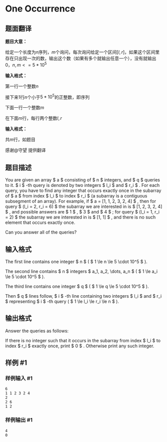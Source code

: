 # One Occurrence

## 题面翻译

**题目大意：**

给定一个长度为$n$序列，$m$个询问，每次询问给定一个区间$[l,r]$，如果这个区间里存在只出现一次的数，输出这个数（如果有多个就输出任意一个），没有就输出0，$n,m<=5*10^5$

**输入格式：**

第一行一个整数$n$

接下来1行$n$个小于$5*10^5$的正整数，即序列

下面一行一个整数$m$

在下面$m$行，每行两个整数$l,r$

**输入格式：**

共$m$行，如题目

感谢@守望 提供翻译

## 题目描述

You are given an array $ a $ consisting of $ n $ integers, and $ q $ queries to it. $ i $ -th query is denoted by two integers $ l_i $ and $ r_i $ . For each query, you have to find any integer that occurs exactly once in the subarray of $ a $ from index $ l_i $ to index $ r_i $ (a subarray is a contiguous subsegment of an array). For example, if $ a = [1, 1, 2, 3, 2, 4] $ , then for query $ (l_i = 2, r_i = 6) $ the subarray we are interested in is $ [1, 2, 3, 2, 4] $ , and possible answers are $ 1 $ , $ 3 $ and $ 4 $ ; for query $ (l_i = 1, r_i = 2) $ the subarray we are interested in is $ [1, 1] $ , and there is no such element that occurs exactly once.

Can you answer all of the queries?

## 输入格式

The first line contains one integer $ n $ ( $ 1 \le n \le 5 \cdot 10^5 $ ).

The second line contains $ n $ integers $ a_1, a_2, \dots, a_n $ ( $ 1 \le a_i \le 5 \cdot 10^5 $ ).

The third line contains one integer $ q $ ( $ 1 \le q \le 5 \cdot 10^5 $ ).

Then $ q $ lines follow, $ i $ -th line containing two integers $ l_i $ and $ r_i $ representing $ i $ -th query ( $ 1 \le l_i \le r_i \le n $ ).

## 输出格式

Answer the queries as follows:

If there is no integer such that it occurs in the subarray from index $ l_i $ to index $ r_i $ exactly once, print $ 0 $ . Otherwise print any such integer.

## 样例 #1

### 样例输入 #1

```
6
1 1 2 3 2 4
2
2 6
1 2
```

### 样例输出 #1

```
4
0
```
